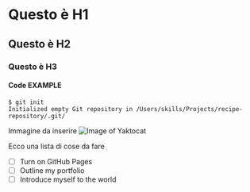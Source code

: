 # Questo è H1
## Questo è H2
### Questo è H3

#### Code EXAMPLE
```
$ git init
Initialized empty Git repository in /Users/skills/Projects/recipe-repository/.git/
```

Immagine da inserire
![Image of Yaktocat](https://octodex.github.com/images/yaktocat.png)


Ecco una lista di cose da fare
- [ ] Turn on GitHub Pages
- [ ] Outline my portfolio
- [ ] Introduce myself to the world
